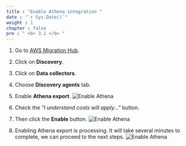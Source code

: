 ```yaml
---
title : "Enable Athena integration "
date : "`r Sys.Date()`"
weight : 1
chapter : false
pre : " <b> 3.1 </b> "
---
```


1. Go to [AWS Migration Hub](https://us-west-2.console.aws.amazon.com/migrationhub/home?region=us-west-2).
2. Click on **Discovery**.
3. Click on **Data collectors**.
4. Choose **Discovery agents** tab.
5. Enable **Athena export**.
![Enable Athena](../../images/3.discoveryexistinginfra/3.1enableathena/3.1.1enableathena.png?width=90pc)

6. Check the *"I understand costs will apply..."* button.
7. Then click the **Enable** button.
![Enable Athena](../../images/3.discoveryexistinginfra/3.1enableathena/3.1.2enableathena.png?width=90pc)

8. Enabling Athena export is processing. It will take several minutes to complete, we can proceed to the next steps.
![Enable Athena](../../images/3.discoveryexistinginfra/3.1enableathena/3.1.3enableathena.png?width=90pc)

